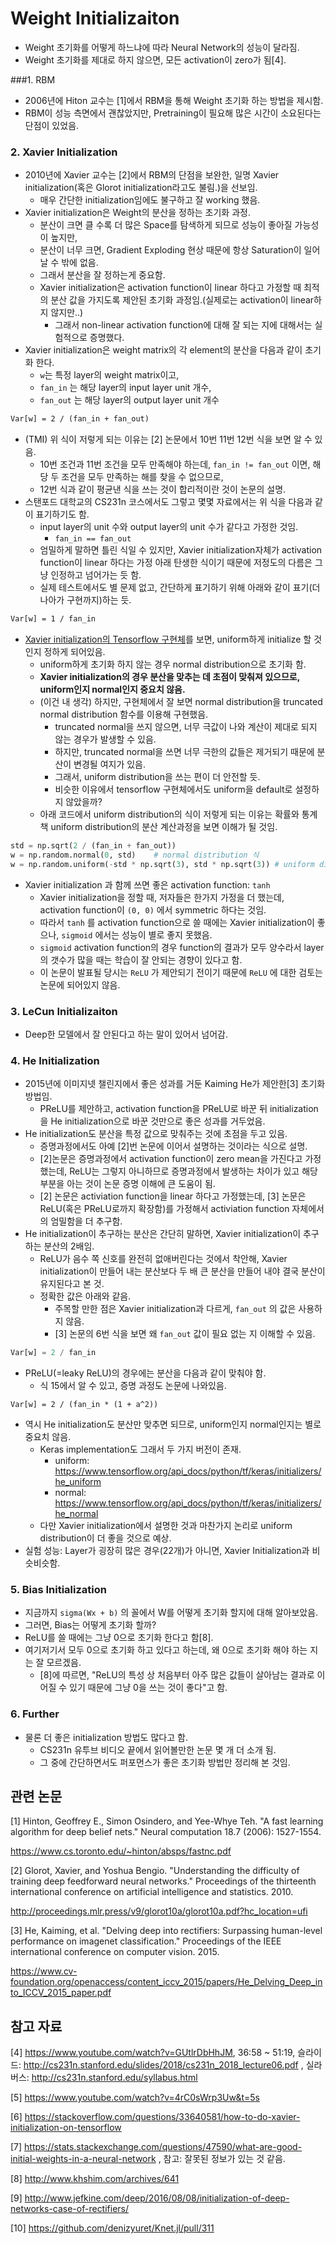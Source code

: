 # Weight Initializaiton

* Weight 초기화를 어떻게 하느냐에 따라 Neural Network의 성능이 달라짐.
* Weight 초기화를 제대로 하지 않으면, 모든 activation이 zero가 됨[4].



###1. RBM

* 2006년에 Hiton 교수는 [1]에서 RBM을 통해 Weight 초기화 하는 방법을 제시함. 
* RBM이 성능 측면에서 괜찮았지만, Pretraining이 필요해 많은 시간이 소요된다는 단점이 있었음.



### 2. Xavier Initialization 

* 2010년에 Xavier 교수는 [2]에서 RBM의 단점을 보완한, 일명 Xavier initialization(혹은 Glorot initialization라고도 불림.)을 선보임. 
  * 매우 간단한 initialization임에도 불구하고 잘 working 했음.
* Xavier initialization은 Weight의 분산을 정하는 초기화 과정.
  * 분산이 크면 클 수록 더 많은 Space를 탐색하게 되므로 성능이 좋아질 가능성이 높지만,
  * 분산이 너무 크면, Gradient Exploding 현상 때문에 항상 Saturation이 일어날 수 밖에 없음. 
  * 그래서 분산을 잘 정하는게 중요함.
  * Xavier initialization은 activation function이 linear 하다고 가정할 때 최적의 분산 값을 가지도록 제안된 초기화 과정임.(실제로는 activation이 linear하지 않지만..)
    * 그래서 non-linear activation function에 대해 잘 되는 지에 대해서는 실험적으로 증명했다.
* Xavier initialization은 weight matrix의 각 element의 분산을 다음과 같이 초기화 한다.
  * `w`는 특정 layer의 weight matrix이고,
  * `fan_in` 는 해당 layer의 input layer unit 개수,
  * `fan_out` 는 해당 layer의 output layer unit 개수

```latex
Var[w] = 2 / (fan_in + fan_out)
```

* (TMI) 위 식이 저렇게 되는 이유는 [2] 논문에서 10번 11번 12번 식을 보면 알 수 있음.
  * 10번 조건과 11번 조건을 모두 만족해야 하는데, `fan_in != fan_out` 이면, 해당 두 조건을 모두 만족하는 해를 찾을 수 없으므로,
  * 12번 식과 같이 평균낸 식을 쓰는 것이 합리적이란 것이 논문의 설명.
* 스탠포드 대학교의 CS231n 코스에서도 그렇고 몇몇 자료에서는 위 식을 다음과 같이 표기하기도 함.
  * input layer의 unit 수와 output layer의 unit 수가 같다고 가정한 것임.
    * `fan_in == fan_out`
  * 엄밀하게 말하면 틀린 식일 수 있지만, Xavier initialization자체가 activation function이 linear 하다는 가정 아래 탄생한 식이기 때문에 저정도의 다름은 그냥 인정하고 넘어가는 듯 함.
  * 실제 테스트에서도 별 문제 없고, 간단하게 표기하기 위해 아래와 같이 표기(더 나아가 구현까지)하는 듯.

```latex
Var[w] = 1 / fan_in
```

* [Xavier initialization의 Tensorflow 구현체](https://github.com/tensorflow/tensorflow/blob/r1.9/tensorflow/contrib/layers/python/layers/initializers.py)를 보면, uniform하게 initialize 할 것인지 정하게 되어있음. 
  - uniform하게 초기화 하지 않는 경우 normal distribution으로 초기화 함. 
  - **Xavier initialization의 경우 분산을 맞추는 데 초점이 맞춰져 있으므로, uniform인지 normal인지 중요치 않음.**
  - (이건 내 생각) 하지만, 구현체에서 잘 보면 normal distribution을 truncated normal distribution 함수를 이용해 구현했음. 
    - truncated normal을 쓰지 않으면, 너무 극값이 나와 계산이 제대로 되지 않는 경우가 발생할 수 있음.
    - 하지만, truncated normal을 쓰면 너무 극한의 값들은 제거되기 때문에 분산이 변경될 여지가 있음. 
    - 그래서, uniform distribution을 쓰는 편이 더 안전할 듯. 
    - 비슷한 이유에서 tensorflow 구현체에서도 uniform을 default로 설정하지 않았을까?
  - 아래 코드에서 uniform distribution의 식이 저렇게 되는 이유는 확률와 통계 책 uniform distribution의 분산 계산과정을 보면 이해가 될 것임.

```python
std = np.sqrt(2 / (fan_in + fan_out))
w = np.random.normal(0, std)	# normal distribution 식
w = np.random.uniform(-std * np.sqrt(3), std * np.sqrt(3)) # uniform distribution 식.
```

* Xavier initialization 과 함께 쓰면 좋은 activation function: `tanh`
  * Xavier initialization을 정할 때, 저자들은 한가지 가정을 더 했는데, activation function이 `(0, 0)` 에서 symmetric 하다는 것임.
  * 따라서 `tanh` 를 activation function으로 쓸 때에는 Xavier initialization이 좋으나, `sigmoid` 에서는 성능이 별로 좋지 못했음.
  * `sigmoid` activation function의 경우 function의 결과가 모두 양수라서 layer의 갯수가 많을 때는 학습이 잘 안되는 경향이 있다고 함.
  * 이 논문이 발표될 당시는 `ReLU` 가 제안되기 전이기 때문에 `ReLU` 에 대한 검토는 논문에 되어있지 않음.



### 3. LeCun Initializaiton

* Deep한 모델에서 잘 안된다고 하는 말이 있어서 넘어감.



### 4. He Initialization 

* 2015년에 이미지넷 챌린지에서 좋은 성과를 거둔 Kaiming He가 제안한[3] 초기화 방법임. 
  * PReLU를 제안하고, activation function을 PReLU로 바꾼 뒤 initialization을 He initialization으로 바꾼 것만으로 좋은 성과를 거두었음.
* He initialization도 분산을 특정 값으로 맞춰주는 것에 초점을 두고 있음. 
  * 증명과정에서도 아예 [2]번 논문에 이어서 설명하는 것이라는 식으로 설명.
  * [2]논문은 증명과정에서 activation function이 zero mean을 가진다고 가정했는데, ReLU는 그렇지 아니하므로 증명과정에서 발생하는 차이가 있고 해당 부분을 아는 것이 논문 증명 이해에 큰 도움이 됨.
  * [2] 논문은 activiation function을 linear 하다고 가정했는데, [3] 논문은 ReLU(혹은 PReLU로까지 확장함)를 가정해서 activiation function 자체에서의 엄밀함을 더 추구함.
* He initialization이 추구하는 분산은 간단히 말하면, Xavier initialization이 추구하는 분산의 2배임.
  * ReLU가 음수 쪽 신호를 완전히 없애버린다는 것에서 착안해, Xavier initialization이 만들어 내는 분산보다 두 배 큰 분산을 만들어 내야 결국 분산이 유지된다고 본 것.
  * 정확한 값은 아래와 같음.
    * 주목할 만한 점은 Xavier initialization과 다르게, `fan_out` 의 값은 사용하지 않음.
    * [3] 논문의 6번 식을 보면 왜 `fan_out` 값이 필요 없는 지 이해할 수 있음.

```python
Var[w] = 2 / fan_in
```

* PReLU(=leaky ReLU)의 경우에는 분산을 다음과 같이 맞춰야 함.
  * 식 15에서 알 수 있고, 증명 과정도 논문에 나와있음.

```
Var[w] = 2 / (fan_in * (1 + a^2))
```

* 역시 He initialization도 분산만 맞추면 되므로, uniform인지 normal인지는 별로 중요치 않음. 
  * Keras implementation도 그래서 두 가지 버전이 존재.
    * uniform: https://www.tensorflow.org/api_docs/python/tf/keras/initializers/he_uniform
    * normal: https://www.tensorflow.org/api_docs/python/tf/keras/initializers/he_normal
  * 다만 Xavier initialization에서 설명한 것과 마찬가지 논리로 uniform distribution이 더 좋을 것으로 예상.
* 실험 성능: Layer가 굉장히 많은 경우(22개)가 아니면, Xavier Initialization과 비슷비슷함.



### 5. Bias Initialization

* 지금까지 `sigma(Wx + b)` 의 꼴에서 W를 어떻게 초기화 할지에 대해 알아보았음.
* 그러면, Bias는 어떻게 초기화 할까?
* ReLU를 쓸 때에는 그냥 0으로 초기화 한다고 함[8].
* 여기저기서 모두 0으로 초기화 하고 있다고 하는데, 왜 0으로 초기화 해야 하는 지는 잘 모르겠음.
  * [8]에 따르면, "ReLU의 특성 상 처음부터 아주 많은 값들이 살아남는 결과로 이어질 수 있기 때문에 그냥 0을 쓰는 것이 좋다"고 함.



### 6. Further

* 물론 더 좋은 initialization 방법도 많다고 함. 
  * CS231n 유투브 비디오 끝에서 읽어볼만한 논문 몇 개 더 소개 됨.
  * 그 중에 간단하면서도 퍼포먼스가 좋은 초기화 방법만 정리해 본 것임.



## 관련 논문 

[1] Hinton, Geoffrey E., Simon Osindero, and Yee-Whye Teh. "A fast learning algorithm for deep belief nets." Neural computation 18.7 (2006): 1527-1554. 

<https://www.cs.toronto.edu/~hinton/absps/fastnc.pdf> 

[2] Glorot, Xavier, and Yoshua Bengio. "Understanding the difficulty of training deep feedforward neural networks." Proceedings of the thirteenth international conference on artificial intelligence and statistics. 2010. 

http://proceedings.mlr.press/v9/glorot10a/glorot10a.pdf?hc_location=ufi 

[3] He, Kaiming, et al. "Delving deep into rectifiers: Surpassing human-level performance on imagenet classification." Proceedings of the IEEE international conference on computer vision. 2015.

https://www.cv-foundation.org/openaccess/content_iccv_2015/papers/He_Delving_Deep_into_ICCV_2015_paper.pdf



## 참고 자료

[4] <https://www.youtube.com/watch?v=GUtlrDbHhJM>, 36:58 ~ 51:19, 슬라이드: http://cs231n.stanford.edu/slides/2018/cs231n_2018_lecture06.pdf , 실라버스: http://cs231n.stanford.edu/syllabus.html

[5] <https://www.youtube.com/watch?v=4rC0sWrp3Uw&t=5s> 

[6] https://stackoverflow.com/questions/33640581/how-to-do-xavier-initialization-on-tensorflow

[7] <https://stats.stackexchange.com/questions/47590/what-are-good-initial-weights-in-a-neural-network> , 참고: 잘못된 정보가 있는 것 같음.

[8] <http://www.khshim.com/archives/641> 

[9] http://www.jefkine.com/deep/2016/08/08/initialization-of-deep-networks-case-of-rectifiers/

[10] https://github.com/denizyuret/Knet.jl/pull/311

